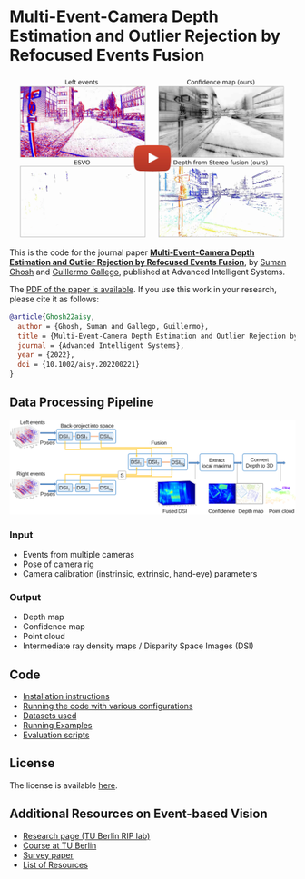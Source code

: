 # Multi-Event-Camera Depth Estimation and Outlier Rejection by Refocused Events Fusion

[![Multi-Event-Camera Depth Estimation and Outlier Rejection by Refocused Events Fusion](docs/mcemvs_thumbnail.jpg)](https://youtu.be/o7Bxg9XlHmg)

This is the code for the journal paper [**Multi-Event-Camera Depth Estimation and Outlier Rejection by Refocused Events Fusion**](https://doi.org/10.1002/aisy.202200221), by [Suman Ghosh](https://www.linkedin.com/in/suman-ghosh-a8762576/) and [Guillermo Gallego](https://sites.google.com/view/guillermogallego), published at Advanced Intelligent Systems.

The [PDF of the paper is available](https://arxiv.org/pdf/2207.10494). If you use this work in your research, please cite it as follows:

```bibtex
@article{Ghosh22aisy,
  author = {Ghosh, Suman and Gallego, Guillermo},  
  title = {Multi-Event-Camera Depth Estimation and Outlier Rejection by Refocused Events Fusion},
  journal = {Advanced Intelligent Systems},
  year = {2022},
  doi = {10.1002/aisy.202200221}
}
```

## Data Processing Pipeline


![pipeline](docs/block_all.png)

### Input
* Events from multiple cameras
* Pose of camera rig
* Camera calibration (instrinsic, extrinsic, hand-eye) parameters

### Output
* Depth map
* Confidence map
* Point cloud
* Intermediate ray density maps / Disparity Space Images (DSI)

## Code
* [Installation instructions](docs/installation.md)
* [Running the code with various configurations](docs/running.md)
* [Datasets used](docs/datasets.md)
* [Running Examples](docs/examples.md)
* [Evaluation scripts](docs/evaluation.md)


## License

The license is available [here](Software_License_Agreement_TUB_dvs_mcemvs.pdf).

Additional Resources on Event-based Vision
-------
* [Research page (TU Berlin RIP lab)](https://sites.google.com/view/guillermogallego/research/event-based-vision)
* [Course at TU Berlin](https://sites.google.com/view/guillermogallego/teaching/event-based-robot-vision)
* [Survey paper](http://rpg.ifi.uzh.ch/docs/EventVisionSurvey.pdf)
* [List of Resources](https://github.com/uzh-rpg/event-based_vision_resources)
